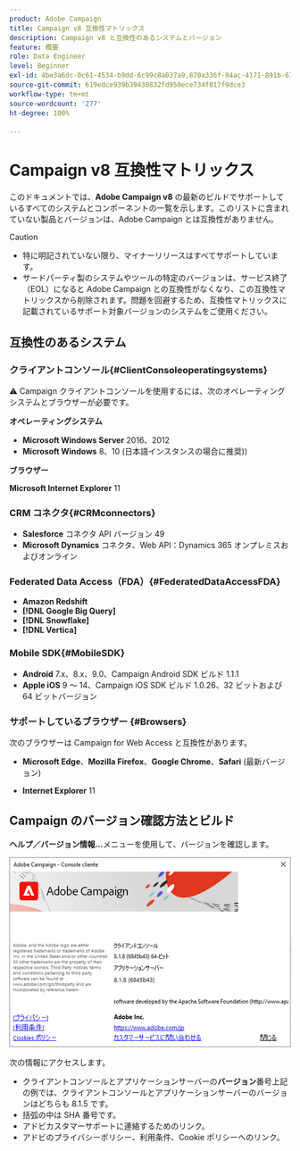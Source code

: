 ```yaml
---
product: Adobe Campaign
title: Campaign v8 互換性マトリックス
description: Campaign v8 と互換性のあるシステムとバージョン
feature: 概要
role: Data Engineer
level: Beginner
exl-id: 4be3a6dc-0c61-4534-b9dd-6c99c8a037a9,870a336f-94ac-4171-891b-67614feef6ef,bebdd930-c7f6-4629-a489-3c704b33f058,d493e613-eb61-43b1-9c6d-1bd881af0734
source-git-commit: 619edce939b39430832fd950ece734f817f9dce3
workflow-type: tm+mt
source-wordcount: '277'
ht-degree: 100%

---
```


# Campaign v8 互換性マトリックス

このドキュメントでは、**Adobe Campaign v8** の最新のビルドでサポートしているすべてのシステムとコンポーネントの一覧を示します。このリストに含まれていない製品とバージョンは、Adobe Campaign とは互換性がありません。

>[!CAUTION]
>
>* 特に明記されていない限り、マイナーリリースはすべてサポートしています。
>* サードパーティ製のシステムやツールの特定のバージョンは、サービス終了（EOL）になると Adobe Campaign との互換性がなくなり、この互換性マトリックスから削除されます。問題を回避するため、互換性マトリックスに記載されているサポート対象バージョンのシステムをご使用ください。


## 互換性のあるシステム

### クライアントコンソール{#ClientConsoleoperatingsystems}

:warning: Campaign クライアントコンソールを使用するには、次のオペレーティングシステムとブラウザーが必要です。

**オペレーティングシステム**

* **Microsoft Windows Server** 2016、2012
* **Microsoft Windows** 8、10 (日本語インスタンスの場合に推奨))

**ブラウザー**

**Microsoft Internet Explorer** 11

### CRM コネクタ{#CRMconnectors}

* **Salesforce** コネクタ API バージョン 49
* **Microsoft Dynamics** コネクタ、Web API：Dynamics 365 オンプレミスおよびオンライン

### Federated Data Access（FDA）{#FederatedDataAccessFDA}

* **Amazon Redshift**
* **[!DNL Google Big Query]**
* **[!DNL Snowflake]**
* **[!DNL Vertica]**

### Mobile SDK{#MobileSDK}

* **Android** 7.x、8.x、9.0、Campaign Android SDK ビルド 1.1.1
* **Apple iOS** 9 ～ 14、Campaign iOS SDK ビルド 1.0.26、32 ビットおよび 64 ビットバージョン

### サポートしているブラウザー {#Browsers}

次のブラウザーは Campaign for Web Access と互換性があります。

* **Microsoft Edge**、**Mozilla Firefox**、**Google Chrome**、**Safari** (最新バージョン)

* **Internet Explorer** 11

## Campaign のバージョン確認方法とビルド

**ヘルプ／バージョン情報…**&#x200B;メニューを使用して、バージョンを確認します。

![](assets/ac-version.png)

次の情報にアクセスします。

* クライアントコンソールとアプリケーションサーバーの&#x200B;**バージョン**&#x200B;番号上記の例では、クライアントコンソールとアプリケーションサーバーのバージョンはどちらも 8.1.5 です。
* 括弧の中は SHA 番号です。
* アドビカスタマーサポートに連絡するためのリンク。
* アドビのプライバシーポリシー、利用条件、Cookie ポリシーへのリンク。
